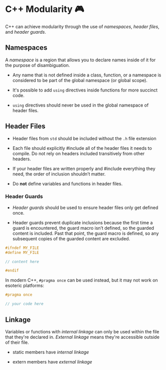 # C++ Modularity 🎮

C++ can achieve modularity through the use of _namespaces_, _header files_, and _header guards_.

## Namespaces

A _namespace_ is a region that allows you to declare names inside of it for the purpose of disambiguation.

- Any name that is not defined inside a class, function, or a namespace is considered to be part of the global namespace (or global scope).

- It's possible to add `using` directives inside functions for more succinct code.

- `using` directives should never be used in the global namespace of header files.

## Header Files

- Header files from `std` should be included without the `.h` file extension

- Each file should explicitly #include all of the header files it needs to compile. Do not rely on headers included transitively from other headers.

- If your header files are written properly and #include everything they need, the order of inclusion shouldn’t matter.

- Do **not** define variables and functions in header files.

### Header Guards

- _Header guards_ should be used to ensure header files only get defined once.

- Header guards prevent duplicate inclusions because the first time a guard is encountered, the guard macro isn’t defined, so the guarded content is included. Past that point, the guard macro is defined, so any subsequent copies of the guarded content are excluded.

```cpp
#ifndef MY_FILE
#define MY_FILE

// content here

#endif
```

In modern C++, `#pragma once` can be used instead, but it may not work on esoteric platforms:

```cpp
#pragma once

// your code here
```

## Linkage

Variables or functions with _internal linkage_ can only be used within the file that they're declared in. _External linkage_ means they're accessible outside of their file.

- static members have _internal linkage_

- extern members have _external linkage_
